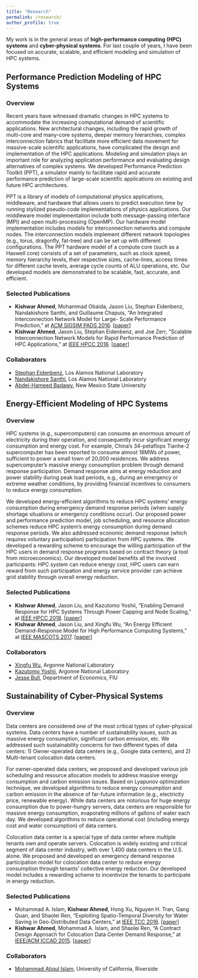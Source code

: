 ```yaml
---
title: "Research"
permalink: /research/
author_profile: true
---
```


My work is in the general areas of **high-performance computing (HPC) systems** and **cyber-physical systems**. For last couple of years, I have been focused on accurate, scalable, and efficient modeling and simulation of HPC systems.

## Performance Prediction Modeling of HPC Systems

### Overview
Recent years have witnessed dramatic changes in HPC systems to accommodate the increasing computational demand of scientific applications. New architectural changes, including the rapid growth of multi-core and many-core systems, deeper memory hierarchies, complex interconnection fabrics that facilitate more efficient data movement for massive-scale scientific applications, have complicated the design and implementation of the HPC applications. Modeling and simulation plays an important role for analyzing application performance and evaluating design alternatives of complex systems. We developed Performance Prediction Toolkit (PPT), a simulator mainly to facilitate rapid and accurate performance prediction of large-scale scientific applications on existing and future HPC architectures.

PPT is a library of models of computational physics applications, middleware, and hardware that allows users to predict execution time by running stylized pseudo-code implementations of physics applications. Our middleware model implementation include both message-passing interface (MPI) and open multi-processing (OpenMP). Our hardware model implementation includes models for interconnection networks and compute nodes. The interconnection models implement different network topologies (e.g., torus, dragonfly, fat-tree) and can be set up with different configurations. The PPT hardware model of a compute core (such as a Haswell core) consists of a set of parameters, such as clock speed, memory hierarchy levels, their respective sizes, cache-lines, access times for different cache levels, average cycle counts of ALU operations, etc. Our developed models are demonstrated to be scalable, fast,  accurate, and efficient.

### Selected Publications
* **Kishwar Ahmed**, Mohammad Obaida, Jason Liu, Stephan Eidenbenz, Nandakishore Santhi, and Guillaume Chapuis, “An Integrated Interconnection Network Model for Large- Scale Performance Prediction,” at [ACM SIGSIM PADS 2016](https://www.acm-sigsim-pads.org/). [[paper](https://dl.acm.org/citation.cfm?id=2901396)]
* **Kishwar Ahmed**, Jason Liu, Stephan Eidenbenz, and Joe Zerr, “Scalable Interconnection Network Models for Rapid Performance Prediction of HPC Applications,” at [IEEE HPCC 2016](http://www.swinflow.org/confs/2016/hpcc/). [[paper](https://ieeexplore.ieee.org/document/7828492/)]

### Collaborators
* [Stephan Eidenbenz](https://www.lanl.gov/expertise/profiles/view/stephan-eidenbenz), Los Alamos National Laboratory
* [Nandakishore Santhi](https://cnls.lanl.gov/External/people/Nandakishore_Santhi.php), Los Alamos National Laboratory 
* [Abdel-Hameed Badawy](https://ece.nmsu.edu/faculty-staff/badawy/), New Mexico State University 

## Energy-Efficient Modeling of HPC Systems

### Overview
HPC systems (e.g., supercomputers) can consume an enormous amount of electricity during their operation, and consequently incur significant energy consumption and energy cost. For example, China’s 34-petaflops Tianhe-2 supercomputer has been reported to consume almost 18MWs of power, sufficient to power a small town of 20,000 residences. We address supercomputer’s massive energy consumption problem through demand response participation. Demand response aims at energy reduction and power stability during peak load periods, e.g., during an emergency or extreme weather conditions, by providing financial incentives to consumers to reduce energy consumption. 

We developed energy-efficient algorithms to reduce HPC systems’ energy consumption during emergency demand response periods (when supply shortage situations or emergency conditions occur). Our proposed power and performance prediction model, job scheduling, and resource allocation schemes reduce HPC system’s energy consumption during demand response periods. We also addressed economic demand response (which requires voluntary participation) participation from HPC systems. We developed a rewarding scheme to encourage the willing participation of the HPC users in demand response programs based on contract theory (a tool from microeconomics). Our developed model benefits all the involved participants: HPC system can reduce energy cost, HPC users can earn reward from such participation and energy service provider can achieve grid stability through overall energy reduction.

### Selected Publications
* **Kishwar Ahmed**, Jason Liu, and Kazutomo Yoshii, “Enabling Demand Response for HPC Systems Through Power Capping and Node Scaling,” at [IEEE HPCC 2018](https://cse.stfx.ca/~hpcc2018/). [[paper](https://kishwarbd.github.io/files/paper-hpcc18.pdf)]
*  **Kishwar Ahmed**, Jason Liu, and Xingfu Wu, “An Energy Efficient Demand-Response Model for High Performance Computing Systems,” at [IEEE MASCOTS 2017](https://mascots2017.cs.ucalgary.ca/). [[paper](https://ieeexplore.ieee.org/document/8107444/)]

### Collaborators
* [Xingfu Wu](https://www.anl.gov/profile/xingfu-wu), Argonne National Laboratory
* [Kazutomo Yoshii](https://www.mcs.anl.gov/~kazutomo/), Argonne National Laboratory
* [Jesse Bull](https://economics.fiu.edu/people/full-time-faculty/jesse-bull/), Department of Economics, FIU

## Sustainability of Cyber-Physical Systems
### Overview
Data centers are considered one of the most critical types of cyber-physical systems. Data centers have a number of sustainability issues, such as massive energy consumption, significant carbon emission, etc. We addressed such sustainability concerns for two different types of data centers: 1) Owner-operated data centers (e.g., Google data centers), and 2) Multi-tenant colocation data centers.

For owner-operated data centers, we proposed and developed various job scheduling and resource allocation models to address massive energy consumption and carbon emission issues. Based on Lyapunov optimization technique, we developed algorithms to reduce energy consumption and carbon emission in the absence of far-future information (e.g., electricity price, renewable energy). While data centers are notorious for huge energy consumption due to power-hungry servers, data centers are responsible for massive energy consumption, evaporating millions of gallons of water each day. We developed algorithms to reduce operational cost (including energy cost and water consumption) of data centers.

Colocation data center is a special type of data center where multiple tenants own and operate servers. Colocation is widely existing and critical segment of data center industry, with over 1,400 data centers in the U.S. alone. We proposed and developed an emergency demand response participation model for colocation data center to reduce energy consumption through tenants’ collective energy reduction. Our developed model includes a rewarding scheme to incentivize the tenants to participate in energy reduction.    

### Selected Publications
* Mohammad A. Islam, **Kishwar Ahmed**, Hong Xu, Nguyen H. Tran, Gang Quan, and Shaolei Ren, “Exploiting Spatio-Temporal Diversity for Water Saving in Geo-Distributed Data Centers,” at [IEEE TCC 2016](https://www.computer.org/web/tcc). [[paper](https://ieeexplore.ieee.org/document/7420641/)]
* **Kishwar Ahmed**, Mohammad A. Islam, and Shaolei Ren, “A Contract Design Approach for Colocation Data Center Demand Response,” at [IEEE/ACM ICCAD 2015](https://iccad.com/). [[paper](https://ieeexplore.ieee.org/document/7372629/)]

### Collaborators
* [Mohammad Atiqul Islam](http://www.mohammadatiqulislam.com/), University of California, Riverside

